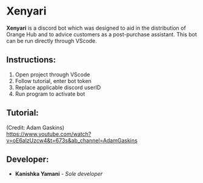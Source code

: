 # Xenyari
**Xenyari** is a discord bot which was designed to aid in the distribution of Orange Hub and to advice customers as a post-purchase assistant. This bot can be run directly through VScode.
## Instructions:
1. Open project through VScode
2. Follow tutorial, enter bot token
3. Replace applicable discord userID
4. Run program to activate bot 
## Tutorial:
(Credit: Adam Gaskins)  
https://www.youtube.com/watch?v=oE6alzUzcw4&t=673s&ab_channel=AdamGaskins
## Developer:
- **Kanishka Yamani** - *Sole developer*  
